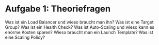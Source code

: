 # Aufgabe 1: Theoriefragen

Was ist ein Load Balancer und wieso braucht man ihn?
Was ist eine Target Group?
Was ist ein Health Check?
Was ist Auto-Scaling und wieso kann es enorme Kosten sparen?
Wieso braucht man ein Launch Template?
Was ist eine Scaling Policy?
